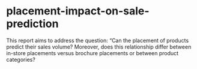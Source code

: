 # placement-impact-on-sale-prediction
This report aims to address the question: “Can the placement of products predict their sales volume? Moreover, does this relationship differ between in-store placements versus brochure placements or between product categories?
